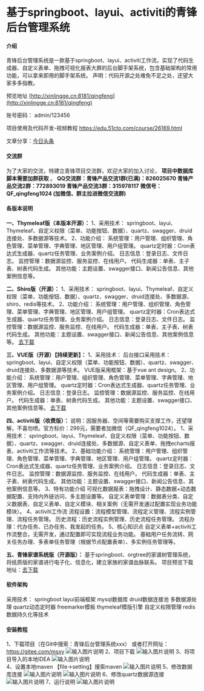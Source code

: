 # 基于springboot、layui、activiti的青锋后台管理系统

#### 介绍
青锋后台管理系统是一款基于springboot、layui、activiti工作流，实现了代码生成器、自定义表单、拖拽可视化报表大屏的后台脚手架系统，包含基础架构的常用功能，可以拿来即用的脚手架系统。 声明：代码开源之处难免不足之处，还望大家多多指教。

预览地址
[http://xinlingge.cn:8181/qingfeng](http://xinlingge.cn:8181/qingfeng)

账号密码：
admin/123456


项目使用及代码开发-视频教程
https://edu.51cto.com/course/26169.html

文章分享：[今日头条](https://www.toutiao.com/c/user/token/MS4wLjABAAAAIza_5ghlkgfgqnFEcA31C_AtdZX3-H4vg1ig19FUzGY/)

#### 交流群
为了大家的交流，特建立青锋项目交流群，欢迎大家的加入讨论， **项目中数据库脚本需要加群获取** 。
 **QQ交流群：青锋产品交流1群(已满)：826025670   青锋产品交流2群：772893019  青锋产品交流3群：315978117** 
 **微信号：QF_qingfeng1024 (加微信、群主拉进微信交流群)** 

#### 各版本说明

 **一、Thymeleaf版（本版本开源）：** 
1、采用技术：
springboot、layui、Thymeleaf、自定义权限（菜单、功能按钮、数据）、quartz、swagger、druid连接处、多数据源等技术。
2、功能介绍：
系统管理：用户管理、组织管理、角色管理、菜单管理、字典管理、地区管理、用户组管理。
quartz定时器：Cron表达式生成器、quartz任务管理、业务案例介绍。
日志信息：登录日志、文件日志。
监控管理：数据源监控、服务监控、在线用户。
代码生成器：单表、主子表、树表代码生成。
其他功能：主题设置、swagger接口、新闻公告信息、其他案例信息等。

 **二、Shiro版（开源）：** 
1、采用技术：
springboot、layui、Thymeleaf、自定义权限（菜单、功能按钮、数据）、quartz、swagger、druid连接处、多数据源、shiro、redis等技术。
2、功能介绍：
系统管理：用户管理、组织管理、角色管理、菜单管理、字典管理、地区管理、用户组管理。
quartz定时器：Cron表达式生成器、quartz任务管理、业务案例介绍。
日志信息：登录日志、文件日志。
监控管理：数据源监控、服务监控、在线用户。
代码生成器：单表、主子表、树表代码生成。
其他功能：主题设置、swagger接口、新闻公告信息、其他案例信息等。
[去下载](https://gitee.com/msxy/qingfeng)

 **三、VUE版（开源）【持续更新】：** 
1、采用技术：
后台接口采用技术：springboot、layui、自定义权限（菜单、功能按钮、数据）、quartz、swagger、druid连接处、多数据源等技术。
VUE版采用框架：基于vue ant design。
2、功能介绍：
系统管理：用户管理、组织管理、角色管理、菜单管理、字典管理、地区管理、用户组管理。
quartz定时器：Cron表达式生成器、quartz任务管理、业务案例介绍。
日志信息：登录日志。
监控管理：数据源监控、服务监控、在线用户。
代码生成器：单表、树表代码生成。
其他功能：主题设置、swagger接口、其他案例信息等。
[去下载](https://gitee.com/msxy/qingfeng-vue)

 **四、activiti版（收费版）：** 
说明：因服务器、空间等需要购买支撑工作，还望理解，不喜勿喷。官方标价：299元，需要者加微信（QF_qingfeng1024）。
1、采用技术：
springboot、layui、Thymeleaf、自定义权限（菜单、功能按钮、数据）、quartz、swagger、druid连接处、多数据源、自定义表单、拖拽echarts报表、activiti工作流等技术。
2、基础功能介绍：
系统管理：用户管理、组织管理、角色管理、菜单管理、字典管理、地区管理、用户组管理。
quartz定时器：Cron表达式生成器、quartz任务管理、业务案例介绍。
日志信息：登录日志、文件日志。
监控管理：数据源监控、服务监控、在线用户。
代码生成器：单表、主子表、树表代码生成。
其他功能：主题设置、swagger接口、新闻公告信息、其他案例信息等。
3、特有功能介绍
可视化数据报表：拖拽设计、静态数据+动态数据配置、支持内外链访问、多主题设置等。
自定义表单管理：数据表分类、自定义数据表、自定义表单、自定义模块、相关案例（无需开发通过配置实现业务功能模块）。
4、activiti工作流
流程设置：流程模型管理、流程定义管理、流程实例管理、流程任务管理。
历史流程：历史流程实例管理、历史流程任务管理。
流程办理：代办任务、已办任务、我发起的任务。
5、核心知识点
自定义表单+activiti工作流整合，无需开发，通过配置即可实现流程业务功能。
基础用户任务流转、网关任务办理、多表单任务管理（根据节点配置表单）、多实例任务管理等。

 **五、青锋家谱系统版（开源版）：** 
基于springboot、orgtree的家谱树管理系统，将纸质版的家谱进行电子化、信息化，建立家族的家谱血脉联系。
项目预览下载地址：[去下载](https://gitee.com/msxy/qingfeng-gen)

#### 软件架构
采用技术：
    springboot
    layui前端框架
    mysql数据库
    druid数据连接池
    多数据源处理
    quartz动态定时器
    freemarker模板
    thymeleaf模版引擎
    自定义权限管理
    redis数据持久化等技术


#### 安装教程

1、下载项目（在Git中搜索：青锋后台管理系统xxx） 或者打开网址：https://gitee.com/msxy 
![输入图片说明](https://images.gitee.com/uploads/images/2020/1127/134456_8d689b32_395948.png "图片1.png")
2、项目下载
![输入图片说明](https://images.gitee.com/uploads/images/2020/1127/134507_fada01f8_395948.png "图片2.png")
3、将项目导入的本地IDEA 
![输入图片说明](https://images.gitee.com/uploads/images/2020/1127/134516_4543f55e_395948.png "图片3.png")	
4、设置本地maven 
	【file->setting】搜索maven 
![输入图片说明](https://images.gitee.com/uploads/images/2020/1127/134523_1573c581_395948.png "图片4.png")
5、修改数据库连接
![输入图片说明](https://images.gitee.com/uploads/images/2020/1127/134529_938ad7e2_395948.png "图片5.png")
![输入图片说明](https://images.gitee.com/uploads/images/2020/1127/134536_ad465186_395948.png "图片6.png")
6、修改quartz数据源连接
![输入图片说明](https://images.gitee.com/uploads/images/2020/1127/134541_9122aeb4_395948.png "图片7.png")
7、运行说明
![输入图片说明](https://images.gitee.com/uploads/images/2020/1127/134629_0fc0385d_395948.png "图片8.png")




